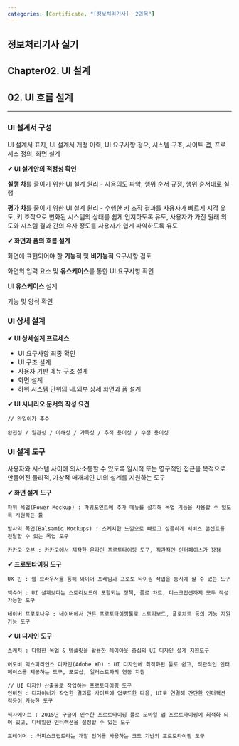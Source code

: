 ```yaml
---
categories: [Certificate, "[정보처리기사]  2과목"]
---
```


## 정보처리기사 실기

## Chapter02. UI 설계

## 02. UI 흐름 설계

<hr>

### UI 설계서 구성

UI 설계서 표지, UI 설계서 개정 이력, UI 요구사항 정으, 시스템 구조, 사이트 맵, 프로세스 정의, 화면 설계

**✔ UI 설계안의 적정성 확인**

**실행 차**를 줄이기 위한 UI 설계 원리 - 사용의도 파악, 행위 순서 규정, 행위 순서대로 실행

**평가 차**를 줄이기 위한 UI 설계 원리 - 수행한 키 조작 결과를 사용자가 빠르게 지각 유도, 키 조작으로 변화된 시스템의 상태를 쉽게 인지하도록 유도, 사용자가 가진 원래 의도와 시스템 결과 간의 유사 정도를 사용자가 쉽게 파악하도록 유도

**✔ 화면과 폼의 흐름 설계**

화면에 표현되어야 할 **기능적** 및 **비기능적** 요구사항 검토

화면의 입력 요소 및 **유스케이스**를 통한 UI 요구사항 확인

UI **유스케이스** 설계

기능 및 양식 확인

### UI 상세 설계

**✔ UI 상세설계 프로세스**

- UI 요구사항 최종 확인
- UI 구조 설계
- 사용자 기반 메뉴 구조 설계
- 화면 설계
- 하위 시스템 단위의 내.외부 상세 화면과 폼 설계

**✔ UI 시나리오 문서의 작성 요건**

```
// 완일이가 추수

완전성 / 일관성 / 이해성 / 가독성 / 추적 용이성 / 수정 용이성
```

### UI 설계 도구

사용자와 시스템 사이에 의사소통할 수 있도록 일시적 또는 영구적인 접근을 목적으로 만들어진 물리적, 가상적 매개체인 UI의 설계를 지원하는 도구

**✔ 화면 설계 도구**

```
파워 목업(Power Mockup) : 파워포인트에 추가 메뉴를 설치해 목업 기능을 사용할 수 있도록 지원하는 툴

발사믹 목업(Balsamiq Mockups) : 스케치한 느낌으로 빠르고 심플하게 서비스 콘셉트를 전달할 수 있는 목업 도구

카카오 오븐 : 카카오에서 제작한 온라인 프로토타이핑 도구, 직관적인 인터페이스가 장점
```

**✔ 프로토타이핑 도구**

```
UX 핀 : 웹 브라우저를 통해 와이어 프레임과 프로토 타이핑 작업을 동시에 할 수 있는 도구

액슈어 : UI 설계보다는 스토리보드에 포함되는 정책, 플로 차트, 디스크립션까지 모두 작성 가능한 도구

네이버 프로토나우 : 네이버에서 만든 프로토타이핑툴로 스토리보드, 플로차트 등의 기능 지원 가능 도구
```

**✔ UI 디자인 도구**

```
스케치 : 다양한 목업 & 템플릿을 활용한 레이아웃 중심의 UI 디자인 설계 지원도구

어도비 익스피리언스 디자인(Adobe XD) : UI 디자인에 최적화된 툴로 쉽고, 직관적인 인터페이스를 제공하는 도구, 포토샵, 일러스트와의 연동 지원

// UI 디자인 산출물로 작업하는 프로토타이핑 도구
인비전 : 디자이너가 작업한 결과를 사이트에 업로드한 다음, UI로 연결해 간단한 인터랙션 적용이 가능한 도구

픽사에이트 : 2015년 구글이 인수한 프로토타이핑 툴로 모바일 앱 프로토타이핑에 최적화 되어 있고, 디테일한 인터렉션을 설정할 수 있는 도구

프레이머 : 커피스크립트라는 개발 언어를 사용하는 코드 기반의 프로토타이핑 도구
```

